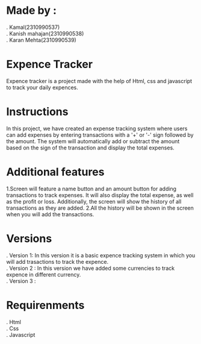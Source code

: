 # Made by :
. Kamal(2310990537)<br>
. Kanish mahajan(2310990538)<br>
. Karan Mehta(2310990539)<br>
# Expence Tracker
Expence tracker is a project made with the help of Html, css and javascript to track your daily expences.
# Instructions
In this project, we have created an expense tracking system where users can add expenses by entering transactions with a '+' or '-' sign followed by the amount. The system will automatically add or subtract the amount based on the sign of the transaction and display the total expenses.
# Additional features
1.Screen will feature a name button and an amount button for adding       transactions to track expenses. It will also display the total expense, as  well as the profit or loss. Additionally, the screen will show the history  of all transactions as they are added.
2.All the history will be shown in the screen when you will add the transactions.
# Versions 
. Version 1:
In this version it is a basic expence tracking system in which you will add trasactions to track the expence.<br>
. Version 2 :
In this version we have added some currencies to track expence in different currency.<br>
. Version 3 :

# Requirenments 
. Html<br>
. Css<br>
. Javascript<br>